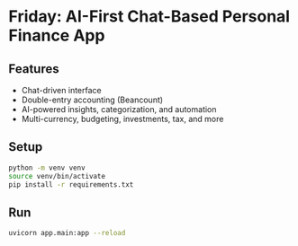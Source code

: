 # Friday: AI-First Chat-Based Personal Finance App

## Features

- Chat-driven interface
- Double-entry accounting (Beancount)
- AI-powered insights, categorization, and automation
- Multi-currency, budgeting, investments, tax, and more

## Setup

```bash
python -m venv venv
source venv/bin/activate
pip install -r requirements.txt
```

## Run

```bash
uvicorn app.main:app --reload
```
